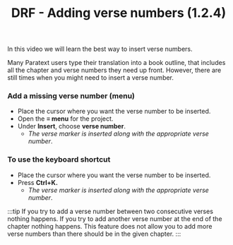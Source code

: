﻿---
title: DRF - Adding verse numbers (1.2.4)
---
In this video we will learn the best way to insert verse numbers.

Many Paratext users type their translation into a book outline, that includes all the chapter and verse numbers they need up front. However, there are still times when you might need to insert a verse number.

### Add a missing verse number (menu)

-  Place the cursor where you want the verse number to be inserted.
-  Open the **≡ menu** for the project.
-  Under **Insert**, choose **verse number**.  
    -  *The verse marker is inserted along with the appropriate verse number*.

### To use the keyboard shortcut

-  Place the cursor where you want the verse number to be inserted.
-  Press **Ctrl+K.**  
    -  *The verse marker is inserted along with the appropriate verse number*.

:::tip
If you try to add a verse number between two consecutive verses nothing happens. If you try to add another verse number at the end of the chapter nothing happens. This feature does not allow you to add more verse numbers than there should be in the given chapter.
:::
